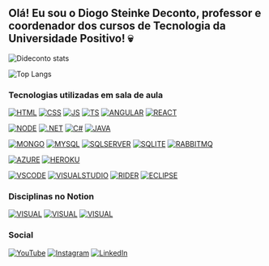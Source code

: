 ## Olá! Eu sou o Diogo Steinke Deconto, professor e coordenador dos cursos de Tecnologia da Universidade Positivo! 💀

![Dideconto stats](https://github-readme-stats.vercel.app/api?username=dideconto&show_icons=true&theme=dracula&locale=pt-br&hide=issues,prs,contribs)

![Top Langs](https://github-readme-stats.vercel.app/api/top-langs/?username=dideconto&layout=compact&locale=pt-br)

### Tecnologias utilizadas em sala de aula

[![HTML](https://img.shields.io/badge/HTML-239120?style=for-the-badge&logo=html5&logoColor=white)](#)
[![CSS](https://img.shields.io/badge/CSS-239120?&style=for-the-badge&logo=css3&logoColor=white)](#)
[![JS](https://img.shields.io/badge/JavaScript-F7DF1E?style=for-the-badge&logo=javascript&logoColor=black)](#)
[![TS](https://img.shields.io/badge/TypeScript-007ACC?style=for-the-badge&logo=typescript&logoColor=white)](#)
[![ANGULAR](https://img.shields.io/badge/Angular-DD0031?style=for-the-badge&logo=angular&logoColor=white)](#)
[![REACT](https://img.shields.io/badge/React-20232A?style=for-the-badge&logo=react&logoColor=61DAFB)](#)

[![NODE](https://img.shields.io/badge/Node.js-43853D?style=for-the-badge&logo=node.js&logoColor=white)](#)
[![.NET](https://img.shields.io/badge/.NET-5C2D91?style=for-the-badge&logo=.net&logoColor=white)](#)
[![C#](https://img.shields.io/badge/C%23-239120?style=for-the-badge&logo=c-sharp&logoColor=white)](#)
[![JAVA](https://img.shields.io/badge/Java-ED8B00?style=for-the-badge&logo=openjdk&logoColor=white)](#)

[![MONGO](https://img.shields.io/badge/MongoDB-4EA94B?style=for-the-badge&logo=mongodb&logoColor=white)](#)
[![MYSQL](https://img.shields.io/badge/MySQL-005C84?style=for-the-badge&logo=mysql&logoColor=white)](#)
[![SQLSERVER](https://img.shields.io/badge/Microsoft%20SQL%20Server-CC2927?style=for-the-badge&logo=microsoft%20sql%20server&logoColor=white)](#)
[![SQLITE](https://img.shields.io/badge/SQLite-07405E?style=for-the-badge&logo=sqlite&logoColor=white)](#)
[![RABBITMQ](https://img.shields.io/badge/rabbitmq-%23FF6600.svg?&style=for-the-badge&logo=rabbitmq&logoColor=white)](#)

[![AZURE](https://img.shields.io/badge/Microsoft_Azure-0089D6?style=for-the-badge&logo=microsoft-azure&logoColor=white)](#)
[![HEROKU](https://img.shields.io/badge/Heroku-430098?style=for-the-badge&logo=heroku&logoColor=white)](#)

[![VSCODE](https://img.shields.io/badge/Visual_Studio_Code-0078D4?style=for-the-badge&logo=visual%20studio%20code&logoColor=white)](#)
[![VISUALSTUDIO](https://img.shields.io/badge/Visual_Studio-5C2D91?style=for-the-badge&logo=visual%20studio&logoColor=white)](#)
[![RIDER](https://img.shields.io/badge/Rider-000000?style=for-the-badge&logo=Rider&logoColor=white)](#)
[![ECLIPSE](https://img.shields.io/badge/Eclipse-2C2255?style=for-the-badge&logo=eclipse&logoColor=white)](#)

### Disciplinas no Notion

[![VISUAL](https://img.shields.io/badge/Notion-000000?style=for-the-badge&logo=notion&logoColor=white)](https://www.notion.so/Desenvolvimento-de-Software-Visual-a342208eaf334106b329de99e0a842b8?pvs=4)
[![VISUAL](https://img.shields.io/badge/Notion-000000?style=for-the-badge&logo=notion&logoColor=white)](https://www.notion.so/Integra-o-de-Sistemas-de-Software-308eed0742d446159769a519480ff7bf?pvs=4)
[![VISUAL](https://img.shields.io/badge/Notion-000000?style=for-the-badge&logo=notion&logoColor=white)](https://www.notion.so/T-picos-Especiais-em-Sistemas-1a5447d7f88348d69b8c707de7bc0c9f?pvs=4)

### Social

[![YouTube](https://img.shields.io/badge/YouTube-FF0000?style=for-the-badge&logo=youtube&logoColor=white)](https://www.youtube.com/@dideconto1)
[![Instagram](https://img.shields.io/badge/Instagram-E4405F?style=for-the-badge&logo=instagram&logoColor=white)](https://www.instagram.com/diogodeconto/)
[![LinkedIn](https://img.shields.io/badge/LinkedIn-0077B5?style=for-the-badge&logo=linkedin&logoColor=white)](https://www.linkedin.com/in/diogodeconto/)
